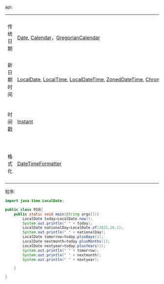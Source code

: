 api:

|       |                                                                                                                                                                                                                                                                                                                                                                      |     |     |      |             |
| ----- | -------------------------------------------------------------------------------------------------------------------------------------------------------------------------------------------------------------------------------------------------------------------------------------------------------------------------------------------------------------------- | --- | --- | ---- | ----------- |
| 传统日期  | [Date](https://www.runoob.com/java/java-date-class.html), [Calendar](https://www.runoob.com/java/java-calendar-class.html)，[GregorianCalendar](https://www.runoob.com/java/java-gregoriancalendar-class.html)                                                                                                                                                        | 否   | 可变  | 1.0+ | 设计缺陷多，不推荐使用 |
| 新日期时间 | [LocalDate](https://www.runoob.com/java/java-localdate-class.html), [LocalTime](https://www.runoob.com/java/java-localtime-class.html), [LocalDateTime](https://www.runoob.com/java/java-localdatetime-class.html), [ZonedDateTime](https://www.runoob.com/java/java-zoneddatetime-class.html), [ChronoUnit](https://www.runoob.com/java/java-chronounit-class.html) | 是   | 不可变 | 8+   | 设计良好，推荐使用   |
| 时间戳   | [Instant](https://www.runoob.com/java/java-instant-class.html)                                                                                                                                                                                                                                                                                                       | 是   | 不可变 | 8+   | 机器时间，精确到纳秒  |
| 格式化   | [DateTimeFormatter](https://www.runoob.com/java/java-datetimeformatter-class.html)                                                                                                                                                                                                                                                                                   | 是   | 不可变 | 8+   | 线程安全的格式化类   |

程序:
```java
import java.time.LocalDate;

public class 时间{
    public static void main(String args[]){
        LocalDate today=LocalDate.now();
        System.out.println(" " + today);
        LocalDate nationalDay=LocalDate.of(2025,10,1);
        System.out.println(" " + nationalDay);
        LocalDate tomorrow=today.plusDays(1);
        LocalDate nextmonth=today.plusMonths(1);
        LocalDate nextyear=today.plusYears(1);
        System.out.println(" " + tomorrow);
        System.out.println(" " + nextmonth);
        System.out.println(" " + nextyear);

    }

}
```